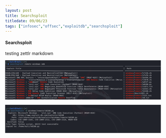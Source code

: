 ```yaml
---
layout: post
title: Searchsploit
titledate: 09/06/23
tags: ["infosec","offsec","exploitdb","searchsploit"]
---
```


#### Searchsploit

testing zettlr markdown

![searchsploit1.png](../images/exploits/searchsploit1.png)

![searchsploit2.png](../images/exploits/searchsploit2.png)